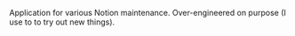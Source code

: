 Application for various Notion maintenance. Over-engineered on purpose (I use to to try out new things).
